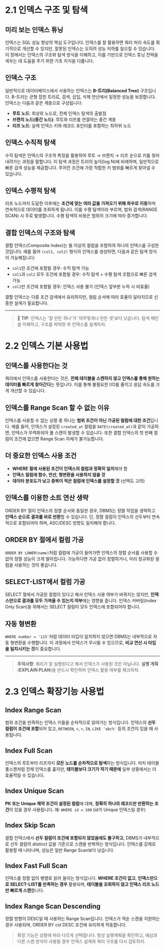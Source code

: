 # 2.1 인덱스 구조 및 탐색

## 미리 보는 인덱스 튜닝

인덱스는 SQL 성능 향상의 핵심 도구입니다. 인덱스를 잘 활용하면 쿼리 처리 속도를 획기적으로 개선할 수 있지만, 잘못된 인덱스는 오히려 성능 저하를 일으킬 수 있습니다. 이 장에서는 인덱스의 구조와 탐색 방식을 이해하고, 이를 기반으로 인덱스 튜닝 전략을 세우는 데 도움을 주기 위한 기초 지식을 다룹니다.

## 인덱스 구조

일반적으로 데이터베이스에서 사용하는 인덱스는 **B-트리(Balanced Tree)** 구조입니다. B-트리는 균형 잡힌 트리로, 검색, 삽입, 삭제 연산에서 일정한 성능을 보장합니다. 인덱스는 다음과 같은 계층으로 구성됩니다:

* **루트 노드**: 최상위 노드로, 전체 인덱스 탐색의 출발점
* **브랜치 노드(중간 노드)**: 루트와 리프를 연결하는 중간 계층
* **리프 노드**: 실제 인덱스 키와 레코드 포인터를 포함하는 최하위 노드

## 인덱스 수직적 탐색

수직 탐색은 인덱스의 구조적 특징을 활용하여 루트 → 브랜치 → 리프 순으로 키를 찾아 내려가는 과정을 말합니다. 이 탐색 과정은 트리의 높이(log N)에 비례하며, 일반적으로 빠른 검색 성능을 제공합니다. 주어진 조건에 가장 적합한 키 범위를 빠르게 찾아낼 수 있습니다.

## 인덱스 수평적 탐색

리프 노드까지 도달한 이후에는 **조건에 맞는 여러 값을 가져오기 위해 좌우로 이동**하며 연속적으로 데이터를 조회하게 됩니다. 이를 수평 탐색이라 부르며, 범위 검색(RANGE SCAN) 시 주로 발생합니다. 수평 탐색의 비용은 범위의 크기에 따라 증가합니다.

## 결합 인덱스의 구조와 탐색

결합 인덱스(Composite Index)는 둘 이상의 컬럼을 조합하여 하나의 인덱스를 구성한 것입니다. 예를 들어 `(col1, col2)` 형식의 인덱스를 생성하면, 다음과 같은 탐색 방식이 가능해집니다:

* `col1`만 조건에 포함될 경우: 수직 탐색 가능
* `col1`과 `col2` 모두 조건에 포함될 경우: 수직 탐색 + 수평 탐색 조합으로 빠른 검색 가능
* `col2`만 조건에 포함될 경우: 인덱스 사용 불가 (인덱스 앞부분 누락 시 비효율)

결합 인덱스는 다중 조건 검색에서 유리하지만, 컬럼 순서에 따라 효율이 달라지므로 신중한 설계가 필요합니다.

---

> 📌 **TIP**: 인덱스는 '잘 만든 하나'가 '아무렇게나 만든 셋'보다 낫습니다. 탐색 패턴을 이해하고, 구조를 파악한 후 인덱스를 설계하자.

# 2.2 인덱스 기본 사용법

## 인덱스를 사용한다는 것

쿼리에서 인덱스를 사용한다는 것은, **전체 테이블을 스캔하지 않고 인덱스를 통해 원하는 데이터를 빠르게 찾아간다**는 뜻입니다. 이를 통해 불필요한 I/O를 줄이고 응답 속도를 크게 개선할 수 있습니다.

## 인덱스를 Range Scan 할 수 없는 이유

인덱스를 사용할 수 없는 상황 중 하나는 **범위 조건이 아닌 가공된 컬럼에 대한 조건**입니다. 예를 들어, 인덱스가 설정된 `created_at` 컬럼을 `DATE(created_at)`과 같이 가공하면, 인덱스가 무력화되어 풀 스캔이 발생할 수 있습니다. 또한 결합 인덱스의 첫 번째 컬럼이 조건에 없으면 Range Scan 자체가 불가능합니다.

## 더 중요한 인덱스 사용 조건

* **WHERE 절에 사용된 조건이 인덱스의 컬럼과 정확히 일치**해야 함
* **인덱스 컬럼에 함수, 연산, 형변환을 사용하지 않을 것**
* **데이터 분포도가 낮고 중복이 적은 컬럼에 인덱스를 설정할 것** (선택도 고려)

## 인덱스를 이용한 소트 연산 생략

ORDER BY 절이 인덱스의 정렬 순서와 동일한 경우, DBMS는 정렬 작업을 생략하고 **인덱스 순으로 결과를 바로 반환**할 수 있습니다. 단, 정렬 컬럼이 인덱스의 선두부터 연속적으로 포함되어야 하며, ASC/DESC 방향도 일치해야 합니다.

## ORDER BY 절에서 컬럼 가공

`ORDER BY LOWER(name)`처럼 컬럼에 가공이 들어가면 인덱스의 정렬 순서를 사용할 수 없어 정렬 성능이 크게 떨어집니다. 가능하다면 가공 없이 정렬하거나, 미리 정규화된 컬럼을 사용하는 것이 좋습니다.

## SELECT-LIST에서 컬럼 가공

SELECT 절에서 가공된 컬럼이 있다고 해서 인덱스 사용 여부가 바뀌지는 않지만, **인덱스만으로 결과를 모두 가져올 수 있는지 여부**에는 영향을 줍니다. 인덱스 커버링(Index Only Scan)을 위해서는 SELECT 컬럼이 모두 인덱스에 포함되어야 합니다.

## 자동 형변환

`WHERE number = '123'`처럼 데이터 타입이 일치하지 않으면 DBMS는 내부적으로 자동 형변환을 수행합니다. 이 과정에서 인덱스가 무시될 수 있으므로, **비교 연산 시 타입을 일치시키는 것**이 중요합니다.

---

> **주의사항**: 쿼리가 잘 실행된다고 해서 인덱스가 사용된 것은 아닙니다. **실행 계획**(**EXPLAIN PLAN**)을 반드시 확인하여 인덱스 활용 여부를 체크하자.

# 2.3 인덱스 확장기능 사용법

## Index Range Scan

범위 조건을 만족하는 인덱스 키들을 순차적으로 읽어가는 방식입니다. 인덱스의 **선두 컬럼이 조건에 포함**되어 있고, `BETWEEN`, `<`, `>`, `IN`, `LIKE 'abc%'` 등의 조건이 있을 때 사용됩니다.

## Index Full Scan

인덱스의 루트부터 리프까지 **모든 노드를 순차적으로 탐색**하는 방식입니다. 마치 테이블 풀스캔처럼 전체 인덱스를 훑지만, **테이블보다 크기가 작기 때문에** 일부 상황에서는 더 효율적일 수 있습니다.

## Index Unique Scan

**PK 또는 Unique 제약 조건이 설정된 컬럼**에 대해, **정확히 하나의 레코드만 반환하는 조건**이 있을 경우 사용됩니다. 예: `WHERE id = 100` (id가 Unique 인덱스일 경우)

## Index Skip Scan

결합 인덱스에서 **선두 컬럼이 조건에 포함되지 않았음에도 불구하고**, DBMS가 내부적으로 선두 컬럼의 distinct 값을 기준으로 스캔을 반복하는 방식입니다. 인덱스를 강제로 활용할 때 나타나며, 성능은 일반 Range Scan보다 낮습니다.

## Index Fast Full Scan

인덱스를 정렬 없이 병렬로 읽어 들이는 방식입니다. **WHERE 조건이 없고**, **인덱스만으로 SELECT-LIST를 만족하는 경우** 활용되며, **테이블을 조회하지 않고 인덱스 리프 노드만 빠르게 스캔**합니다.

## Index Range Scan Descending

정렬 방향이 DESC일 때 사용하는 Range Scan입니다. 인덱스가 역순 스캔을 지원하는 경우 사용되며, ORDER BY col DESC 조건에 유리하게 작동합니다.

> 확장 기능은 상황에 따라 다르게 선택됩니다. 항상 실행계획을 확인하고, 예상과 다른 스캔 방식이 사용될 경우 인덱스 설계와 쿼리 구조를 다시 검토하자.
